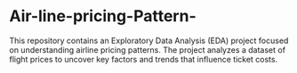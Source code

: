 # Air-line-pricing-Pattern-
This repository contains an Exploratory Data Analysis (EDA) project focused on understanding airline pricing patterns. The project analyzes a dataset of flight prices to uncover key factors and trends that influence ticket costs.
